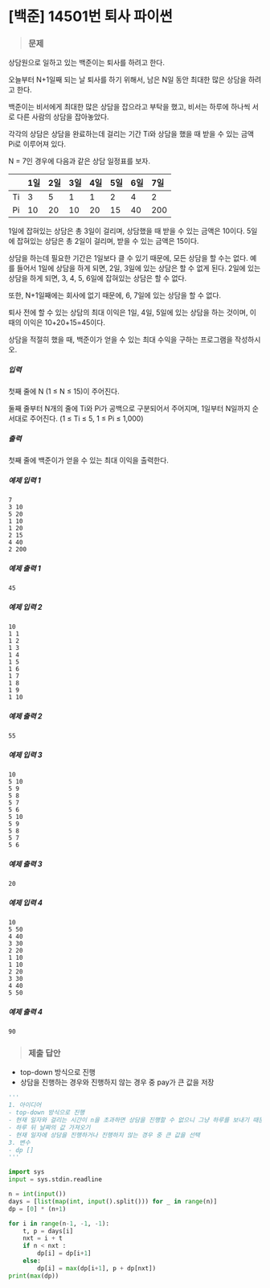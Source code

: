 # [백준] 14501번 퇴사 파이썬

> ### 문제

상담원으로 일하고 있는 백준이는 퇴사를 하려고 한다.

오늘부터 N+1일째 되는 날 퇴사를 하기 위해서, 남은 N일 동안 최대한 많은 상담을 하려고 한다.

백준이는 비서에게 최대한 많은 상담을 잡으라고 부탁을 했고, 비서는 하루에 하나씩 서로 다른 사람의 상담을 잡아놓았다.

각각의 상담은 상담을 완료하는데 걸리는 기간 Ti와 상담을 했을 때 받을 수 있는 금액 Pi로 이루어져 있다.

N = 7인 경우에 다음과 같은 상담 일정표를 보자.

|      | 1일  | 2일  | 3일  | 4일  | 5일  | 6일  | 7일  |
| :--- | :--- | :--- | :--- | :--- | :--- | :--- | :--- |
| Ti   | 3    | 5    | 1    | 1    | 2    | 4    | 2    |
| Pi   | 10   | 20   | 10   | 20   | 15   | 40   | 200  |

1일에 잡혀있는 상담은 총 3일이 걸리며, 상담했을 때 받을 수 있는 금액은 10이다. 5일에 잡혀있는 상담은 총 2일이 걸리며, 받을 수 있는 금액은 15이다.

상담을 하는데 필요한 기간은 1일보다 클 수 있기 때문에, 모든 상담을 할 수는 없다. 예를 들어서 1일에 상담을 하게 되면, 2일, 3일에 있는 상담은 할 수 없게 된다. 2일에 있는 상담을 하게 되면, 3, 4, 5, 6일에 잡혀있는 상담은 할 수 없다.

또한, N+1일째에는 회사에 없기 때문에, 6, 7일에 있는 상담을 할 수 없다.

퇴사 전에 할 수 있는 상담의 최대 이익은 1일, 4일, 5일에 있는 상담을 하는 것이며, 이때의 이익은 10+20+15=45이다.

상담을 적절히 했을 때, 백준이가 얻을 수 있는 최대 수익을 구하는 프로그램을 작성하시오.

##### 입력

첫째 줄에 N (1 ≤ N ≤ 15)이 주어진다.

둘째 줄부터 N개의 줄에 Ti와 Pi가 공백으로 구분되어서 주어지며, 1일부터 N일까지 순서대로 주어진다. (1 ≤ Ti ≤ 5, 1 ≤ Pi ≤ 1,000)

##### 출력

첫째 줄에 백준이가 얻을 수 있는 최대 이익을 출력한다.

##### 예제 입력 1

```
7
3 10
5 20
1 10
1 20
2 15
4 40
2 200
```

##### 예제 출력 1

```
45
```

##### 예제 입력 2

```
10
1 1
1 2
1 3
1 4
1 5
1 6
1 7
1 8
1 9
1 10
```

##### 예제 출력 2

```
55
```

##### 예제 입력 3

```
10
5 10
5 9
5 8
5 7
5 6
5 10
5 9
5 8
5 7
5 6
```

##### 예제 출력 3

```
20
```

##### 예제 입력 4

```
10
5 50
4 40
3 30
2 20
1 10
1 10
2 20
3 30
4 40
5 50
```

##### 예제 출력 4

```
90
```

> ### 제출 답안

- top-down 방식으로 진행
- 상담을 진행하는 경우와 진행하지 않는 경우 중 pay가 큰 값을 저장

```python
'''
1. 아이디어
- top-down 방식으로 진행
- 현재 일자와 걸리는 시간이 n을 초과하면 상담을 진행할 수 없으니 그냥 하루를 보내기 때문에
- 하루 뒤 날짜의 값 가져오기
- 현재 일자에 상담을 진행하거나 진행하지 않는 경우 중 큰 값을 선택
3. 변수
- dp []
'''

import sys
input = sys.stdin.readline

n = int(input())
days = [list(map(int, input().split())) for _ in range(n)]
dp = [0] * (n+1)

for i in range(n-1, -1, -1):
    t, p = days[i]
    nxt = i + t
    if n < nxt :
        dp[i] = dp[i+1]
    else:
        dp[i] = max(dp[i+1], p + dp[nxt])
print(max(dp))
```

